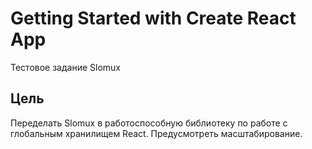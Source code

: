 # Getting Started with Create React App

Тестовое задание Slomux

## Цель

Переделать Slomux в работоспособную библиотеку по работе с глобальным хранилищем React. Предусмотреть масштабирование.
